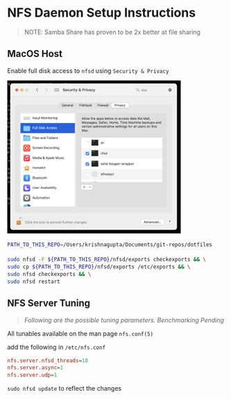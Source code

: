 # NFS Daemon Setup Instructions

> NOTE: Samba Share has proven to be 2x better at file sharing

## MacOS Host
Enable full disk access to `nfsd` using `Security & Privacy`

<img  width="400" src="allow-disk-access-nfsd.png">

```sh
PATH_TO_THIS_REPO=/Users/krishnagupta/Documents/git-repos/dotfiles

sudo nfsd -F ${PATH_TO_THIS_REPO}/nfsd/exports checkexports && \
sudo cp ${PATH_TO_THIS_REPO}/nfsd/exports /etc/exports && \
sudo nfsd checkexports && \
sudo nfsd restart
```

## NFS Server Tuning
> _Following are the possible tuning parameters. Benchmarking Pending_

All tunables available on the man page `nfs.conf(5)`

add the following in `/etc/nfs.conf`
```ini
nfs.server.nfsd_threads=18
nfs.server.async=1
nfs.server.udp=1
```

`sudo nfsd update` to reflect the changes

